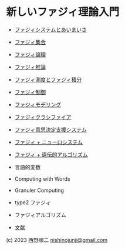 # 新しいファジィ理論入門

- [ファジィシステムとあいまいさ](intro-fuzzyandsomething.md)
- [ファジィ集合](fuzzyset.md)
- [ファジィ論理](theoryof-fuzzylogic.md)
- [ファジィ推論](fuzzyinference.md)
- [ファジィ測度とファジィ積分](fuzzymeasure-and-integral.md)

- [ファジィ制御](fuzzycontrol.md)
- [ファジィモデリング](fuzzymodeling.md)
- [ファジィクラシファイア](fuzzyclassifier.md)
- [ファジィ意思決定支援システム](fuzzydecisionmaking.md)

- [ファジィ + ニューロシステム](fuzzyneuro.md)
- [ファジィ + 遺伝的アルゴリズム](FuzzyGAs.md)

- 言語的変数
- Computing with Words
- Granuler Computing
- type2 ファジィ
- ファジィアルゴリズム

- [文献](reviews.md)

(c) 2023 西野順二 nishinojunji@gmail.com
